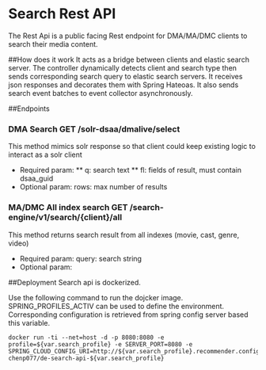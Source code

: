 # Search Rest API
The Rest Api is a public facing Rest endpoint for DMA/MA/DMC clients to search their media content.

##How does it work
It acts as a bridge between clients and elastic search server. The controller dynamically detects client and search type then sends corresponding search query to elastic search servers. It receives json responses and decorates them with Spring Hateoas. It also sends search event batches to event collector asynchronously.


##Endpoints
### DMA Search GET /solr-dsaa/dmalive/select
This method mimics solr response so that client could keep existing logic to interact as a solr client
* Required param:
** q: search text
** fl: fields of result, must contain dsaa_guid
* Optional param:
rows: max number of results

### MA/DMC All index search GET /search-engine/v1/search/{client}/all
This method returns search result from all indexes (movie, cast, genre, video)
* Required param:
query: search string
* Optional param:


##Deployment
Search api is dockerized.

Use the following command to run the dojcker image. SPRING_PROFILES_ACTIV can be used to define the environment. Corresponding configuration is retrieved from spring config server based this variable. 
```{r, engine='bash', count_lines}
docker run -ti --net=host -d -p 8080:8080 -e profile=${var.search_profile} -e SERVER_PORT=8080 -e SPRING_CLOUD_CONFIG_URI=http://${var.search_profile}.recommender.config.server.wdsds.net:8888 chenp077/de-search-api-${var.search_profile}
```